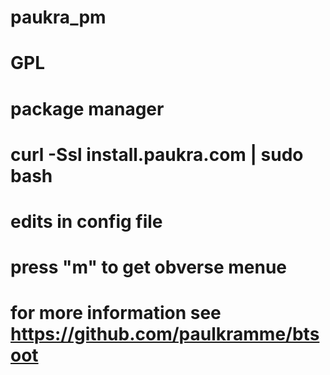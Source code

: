 # paukra_pm 
# GPL
# package manager
# curl -Ssl install.paukra.com | sudo bash
# edits in config file
# press "m" to get obverse menue
# for more information see https://github.com/paulkramme/btsoot
